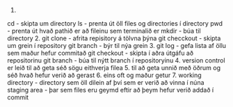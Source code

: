 1.
cd - skipta um directory
ls - prenta út öll files og directories í directory
pwd - prenta út hvað pathið er að fileinu sem terminalið er
mkdir - búa til directory
2. 
git clone - afrita repisitory á tölvna þýna
git checckout - skipta um grein í repository
git branch - býr til nýa grein
3. 
git log - gefa lista af öllu sem maður hefur commitað
git checkout - skipta í aðra útgáfu að repositorinu
git branch - búa til nýtt branch í repositoryinu
4.
version control er leið til að geta séð sögu eithverja filea
5.
til að geta unnið með öðrum og séð hvað hefur verið að gerast
6.
eins oft og maður getur
7.
working directory - directory sem öll dilein af því sem er verið að vinna í núna
staging area - þar sem files eru geymd eftir að þeym hefur verið addað í commit
  

